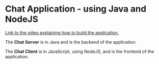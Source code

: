 # Chat Application - using Java and NodeJS

[Link to the video explaining how to build the application.](https://www.youtube.com/watch?v=o_IjEDAuo8Y&t=1994s)

The **Chat Server** is in Java and is the backend of the application.

The **Chat Client** is in JavaScript, using NodeJS, and is the frontend of the application.